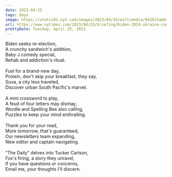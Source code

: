 ```yaml
---
date: 2023-04-25
tags: days
image: https://static01.nyt.com/images/2023/04/26/multimedia/042623ambriefing-asia-promo/26ambriefing-asia-biden3-cltj-facebookJumbo.jpg
url: https://www.nytimes.com/2023/04/25/briefing/biden-2024-ukraine-counteroffensive-asia.html
prettyDate: Tuesday, April 25, 2023
---
```

Biden seeks re-election,<br>A crunchy sandwich's addition,<br>Baby J comedy special,<br>Rehab and addiction's ritual.<br><br>Fuel for a brand-new day,<br>Protein, don't skip your breakfast, they say,<br>Suva, a city less traveled,<br>Discover urban South Pacific's marvel.<br><br>A mini crossword to play,<br>A feud of four letters may dismay,<br>Wordle and Spelling Bee also calling,<br>Puzzles to keep your mind enthralling.<br><br>Thank you for your read,<br>More tomorrow, that's guaranteed,<br>Our newsletters team expanding,<br>New editor and captain navigating.<br><br>"The Daily" delves into Tucker Carlson,<br>Fox's firing, a story they unravel,<br>If you have questions or concerns,<br>Email me, your thoughts I'll discern.